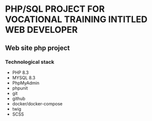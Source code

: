 # PHP/SQL PROJECT FOR VOCATIONAL TRAINING INTITLED WEB DEVELOPER

## Web site php project

### Technological stack

- PHP 8.3
- MYSQL 8.3
- PhpMyAdmin
- phpunit
- git
- github
- docker/docker-compose
- twig
- SCSS